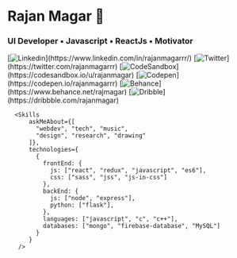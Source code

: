 # Rajan Magar 👋
### UI Developer • Javascript • ReactJs • Motivator

[![Linkedin](https://img.shields.io/badge/-LinkedIn-222222?logo=Linkedin&link=(https://www.linkedin.com/in/rajanmagarrr/))](https://www.linkedin.com/in/rajanmagarrr/)
[![Twitter](https://img.shields.io/badge/-Twitter-222222?logo=Twitter&link=(https://twitter.com/rajanmagarrr))](https://twitter.com/rajanmagarrr)
[![CodeSandbox](https://img.shields.io/badge/-CodeSandbox-222222?logo=CodeSandbox&link=(https://codesandbox.io/u/rajanmagar))](https://codesandbox.io/u/rajanmagar)
[![Codepen](https://img.shields.io/badge/-Codepen-222222?logo=Codepen&link=(https://codepen.io/rajanmagarrr))](https://codepen.io/rajanmagarrr)
[![Behance](https://img.shields.io/badge/-Behance-222222?logo=Behance&link=(https://www.behance.net/rajmagar))](https://www.behance.net/rajmagar)
[![Dribble](https://img.shields.io/badge/-Dribbble-222222?logo=Dribbble&link=(https://dribbble.com/rajanmagar))](https://dribbble.com/rajanmagar)



```
  <Skills
      askMeAbout={[
        "webdev", "tech", "music",
        "design", "research", "drawing"
      ]},
      technologies={
        {
          frontEnd: {
            js: ["react", "redux", "javascript", "es6"],
            css: ["sass", "jss", "js-in-css"]
          },
          backEnd: {
            js: ["node", "express"],
            python: ["flask"],
          },
          languages: ["javascript", "c", "c++"],
          databases: ["mongo", "firebase-database", "MySQL"]
        }
      }
   />
```
